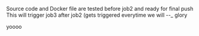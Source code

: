 Source code and Docker file are tested before job2 and ready for final push
This will trigger job3 after job2  (gets triggered everytime we will  --_
glory

yoooo
